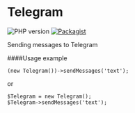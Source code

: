 # Telegram


![PHP version](https://img.shields.io/badge/PHP->=v7.1-green.svg?php=7.1) 
[![Packagist](https://img.shields.io/packagist/l/doctrine/orm.svg)]()

Sending messages to Telegram



####Usage example
````
(new Telegram())->sendMessages('text');
````
or
````
$Telegram = new Telegram();
$Telegram->sendMessages('text');
````